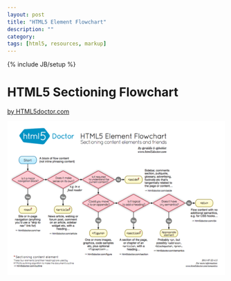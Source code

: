 ```yaml
---
layout: post
title: "HTML5 Element Flowchart"
description: ""
category: 
tags: [html5, resources, markup]
---
```

{% include JB/setup %}

# HTML5 Sectioning Flowchart
<a href="http://html5doctor.com/downloads/h5d-sectioning-flowchart.png" target="_blank">by HTML5doctor.com</a>

<img src="/assets/img/h5d-sectioning-flowchart.png" alt="HTML5 sectioning flowchart by html5doctor.com" width="600px" />
